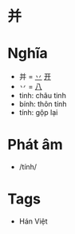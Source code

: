 # 并

# Nghĩa
* 并 = [丷](丷.md) [开](开.md)
* 丷 = [八](八.md)
* tinh: châu tinh
* bính: thôn tính
* tính: gộp lại

# Phát âm
* /tính/

# Tags
* Hán Việt

<script>window.HANZI_FIELD='并';</script>
